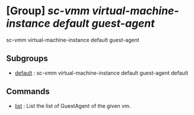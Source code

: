 # [Group] _sc-vmm virtual-machine-instance default guest-agent_

sc-vmm virtual-machine-instance default guest-agent

## Subgroups

- [default](/Commands/sc-vmm/virtual-machine-instance/default/guest-agent/default/readme.md)
: sc-vmm virtual-machine-instance default guest-agent default

## Commands

- [list](/Commands/sc-vmm/virtual-machine-instance/default/guest-agent/_list.md)
: List the list of GuestAgent of the given vm.
